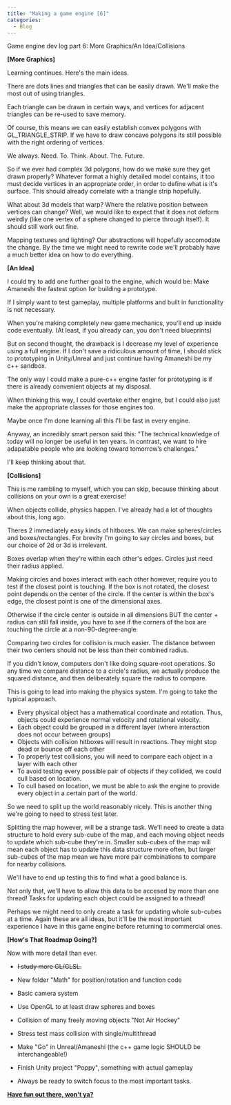 ```yaml
---  
title: "Making a game engine [6]"
categories:
  - Blog
---
```


Game engine dev log part 6: More Graphics/An Idea/Collisions

<b>[More Graphics]</b>

Learning continues. Here's the main ideas.

There are dots lines and triangles that can be easily drawn. We'll make the most out of using triangles.

Each triangle can be drawn in certain ways, and vertices for adjacent triangles can be re-used to save memory.

Of course, this means we can easily establish convex polygons with GL_TRIANGLE_STRIP. If we have to draw concave polygons its still possible with the right ordering of vertices.

We always. Need. To. Think. About. The. Future.

So if we ever had complex 3d polygons, how do we make sure they get drawn properly? Whatever format a highly detailed model contains, it too must decide vertices in an appropriate order, in order to define what is it's surface. This should already correlate with a triangle strip hopefully.

What about 3d models that warp? Where the relative position between vertices can change? Well, we would like to expect that it does not deform weirdly (like one vertex of a sphere changed to pierce through itself). It should still work out fine.

Mapping textures and lighting? Our abstractions will hopefully accomodate the change. By the time we might need to rewrite code we'll probably have a much better idea on how to do everything.

<b>[An Idea]</b>

I could try to add one further goal to the engine, which would be: Make Amaneshi the fastest option for building a prototype.

If I simply want to test gameplay, multiple platforms and built in functionality is not necessary.

When you're making completely new game mechanics, you'll end up inside code eventually. (At least, if you already can, you don't need blueprints)

But on second thought, the drawback is I decrease my level of experience using a full engine. If I don't save a ridiculous amount of time, I should stick to prototyping in Unity/Unreal and just continue having Amaneshi be my c++ sandbox.

The only way I could make a pure-c++ engine faster for prototyping is if there is already convenient objects at my disposal.

When thinking this way, I could overtake either engine, but I could also just make the appropriate classes for those engines too.

Maybe once I'm done learning all this I'll be fast in every engine.

Anyway, an incredibly smart person said this: "The technical knowledge of today will no longer be useful in ten years. In contrast, we want to hire adapatable people who are looking toward tomorrow’s challenges."

I'll keep thinking about that.

<b>[Collisions]</b>

This is me rambling to myself, which you can skip, because thinking about collisions on your own is a great exercise!

When objects collide, physics happen. I've already had a lot of thoughts about this, long ago. 

Theres 2 immediately easy kinds of hitboxes. We can make spheres/circles and boxes/rectangles. For brevity I'm going to say circles and boxes, but our choice of 2d or 3d is irrelevant.

Boxes overlap when they're within each other's edges. Circles just need their radius applied.

Making circles and boxes interact with each other however, require you to test if the closest point is touching. If the box is not rotated, the closest point depends on the center of the circle. If the center is within the box's edge, the closest point is one of the dimensional axes.

Otherwise if the circle center is outside in all dimensions BUT the center + radius can still fall inside, you have to see if the corners of the box are touching the circle at a non-90-degree-angle. 

Comparing two circles for collision is much easier. The distance between their two centers should not be less than their combined radius.

If you didn't know, computers don't like doing square-root operations. So any time we compare distance to a circle's radius, we actually produce the squared distance, and then deliberately square the radius to compare.

This is going to lead into making the physics system. I'm going to take the typical approach.

 - Every physical object has a mathematical coordinate and rotation. Thus, objects could experience normal velocity and rotational velocity.
 - Each object could be grouped in a different layer (where interaction does not occur between groups)
 - Objects with collision hitboxes will result in reactions. They might stop dead or bounce off each other
 - To properly test collisions, you will need to compare each object in a layer with each other
 - To avoid testing every possible pair of objects if they collided, we could cull based on location.
 - To cull based on location, we must be able to ask the engine to provide every object in a certain part of the world.

So we need to split up the world reasonably nicely. This is another thing we're going to need to stress test later.

Splitting the map however, will be a strange task. We'll need to create a data structure to hold every sub-cube of the map, and each moving object needs to update which sub-cube they're in. Smaller sub-cubes of the map will mean each object has to update this data structure more often, but larger sub-cubes of the map mean we have more pair combinations to compare for nearby collisions.

We'll have to end up testing this to find what a good balance is.

Not only that, we'll have to allow this data to be accesed by more than one thread! Tasks for updating each object could be assigned to a thread!

Perhaps we might need to only create a task for updating whole sub-cubes at a time. Again these are all ideas, but it'll be the most important experience I have in this game engine before returning to commercial ones.

<b>[How's That Roadmap Going?]</b>

Now with more detail than ever. 

 - ~~I study more GL/GLSL.~~
 - New folder "Math" for position/rotation and function code
 - Basic camera system
 - Use OpenGL to at least draw spheres and boxes
 
 - Collision of many freely moving objects "Not Air Hockey"
 - Stress test mass collision with single/multithread

 - Make "Go" in Unreal/Amaneshi (the c++ game logic SHOULD be interchangeable!)
 - Finish Unity project "Poppy", something with actual gameplay

 - Always be ready to switch focus to the most important tasks.


<b><a href="https://github.com/iuyhcdfs/amaneshi">Have fun out there, won't ya?</a></b>
